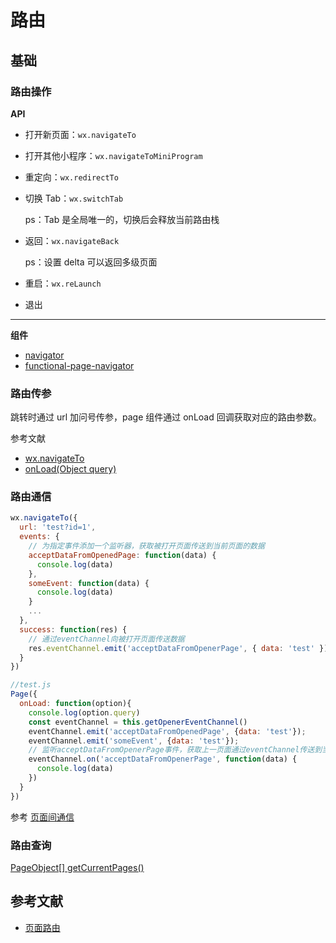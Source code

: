 # 路由

## 基础

### 路由操作

**API**

- 打开新页面：`wx.navigateTo`
- 打开其他小程序：`wx.navigateToMiniProgram`
- 重定向：`wx.redirectTo`
- 切换 Tab：`wx.switchTab`

    ps：Tab 是全局唯一的，切换后会释放当前路由栈

- 返回：`wx.navigateBack`

    ps：设置 delta 可以返回多级页面

- 重启：`wx.reLaunch`
- 退出

---

**组件**

- [navigator](https://developers.weixin.qq.com/miniprogram/dev/component/navigator.html)
- [functional-page-navigator](https://developers.weixin.qq.com/miniprogram/dev/component/functional-page-navigator.html)

### 路由传参

跳转时通过 url 加问号传参，page 组件通过 onLoad 回调获取对应的路由参数。

参考文献

- [wx.navigateTo](https://developers.weixin.qq.com/miniprogram/dev/api/route/wx.navigateTo.html)
- [onLoad(Object query)](https://developers.weixin.qq.com/miniprogram/dev/reference/api/Page.html#onLoad-Object-query)

### 路由通信

```js
wx.navigateTo({
  url: 'test?id=1',
  events: {
    // 为指定事件添加一个监听器，获取被打开页面传送到当前页面的数据
    acceptDataFromOpenedPage: function(data) {
      console.log(data)
    },
    someEvent: function(data) {
      console.log(data)
    }
    ...
  },
  success: function(res) {
    // 通过eventChannel向被打开页面传送数据
    res.eventChannel.emit('acceptDataFromOpenerPage', { data: 'test' })
  }
})

//test.js
Page({
  onLoad: function(option){
    console.log(option.query)
    const eventChannel = this.getOpenerEventChannel()
    eventChannel.emit('acceptDataFromOpenedPage', {data: 'test'});
    eventChannel.emit('someEvent', {data: 'test'});
    // 监听acceptDataFromOpenerPage事件，获取上一页面通过eventChannel传送到当前页面的数据
    eventChannel.on('acceptDataFromOpenerPage', function(data) {
      console.log(data)
    })
  }
})
```

参考 [页面间通信](https://developers.weixin.qq.com/miniprogram/dev/reference/api/Page.html#%E9%A1%B5%E9%9D%A2%E9%97%B4%E9%80%9A%E4%BF%A1)

### 路由查询

[PageObject[] getCurrentPages()](https://developers.weixin.qq.com/miniprogram/dev/reference/api/getCurrentPages.html)

## 参考文献

- [页面路由](https://developers.weixin.qq.com/miniprogram/dev/framework/app-service/route.html)
